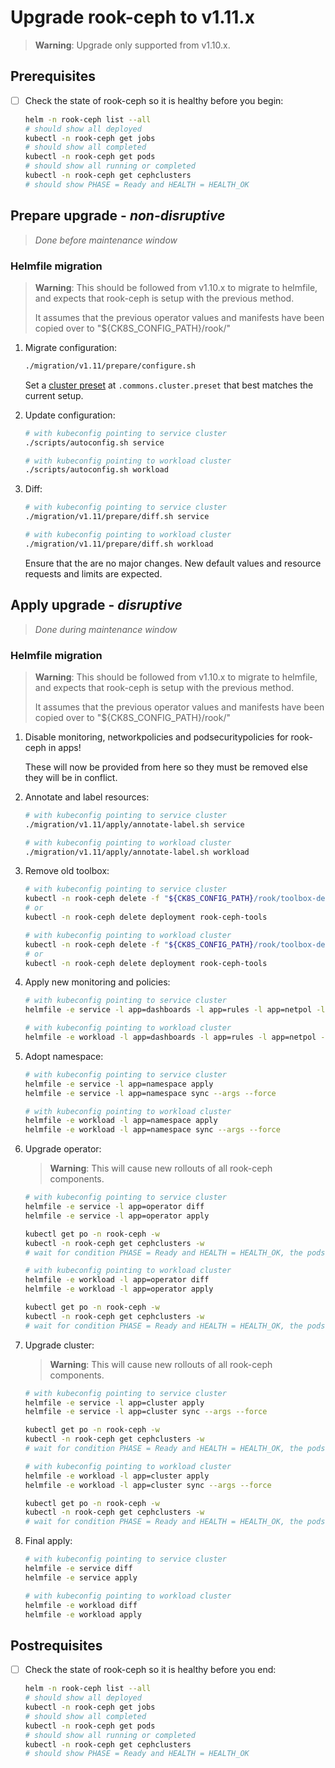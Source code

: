 # Upgrade rook-ceph to v1.11.x

> **Warning**: Upgrade only supported from v1.10.x.

## Prerequisites

- [ ] Check the state of rook-ceph so it is healthy before you begin:

  ```bash
  helm -n rook-ceph list --all
  # should show all deployed
  kubectl -n rook-ceph get jobs
  # should show all completed
  kubectl -n rook-ceph get pods
  # should show all running or completed
  kubectl -n rook-ceph get cephclusters
  # should show PHASE = Ready and HEALTH = HEALTH_OK
  ```

## Prepare upgrade - *non-disruptive*

> *Done before maintenance window*

### Helmfile migration

> **Warning**: This should be followed from v1.10.x to migrate to helmfile, and expects that rook-ceph is setup with the previous method.
>
> It assumes that the previous operator values and manifests have been copied over to "${CK8S_CONFIG_PATH}/rook/"

1. Migrate configuration:

    ```bash
    ./migration/v1.11/prepare/configure.sh
    ```

    Set a [cluster preset](../../helmfile.d/values/cluster-presets) at `.commons.cluster.preset` that best matches the current setup.

1. Update configuration:

    ```bash
    # with kubeconfig pointing to service cluster
    ./scripts/autoconfig.sh service

    # with kubeconfig pointing to workload cluster
    ./scripts/autoconfig.sh workload
    ```

1. Diff:

    ```bash
    # with kubeconfig pointing to service cluster
    ./migration/v1.11/prepare/diff.sh service

    # with kubeconfig pointing to workload cluster
    ./migration/v1.11/prepare/diff.sh workload
    ```

    Ensure that the are no major changes.
    New default values and resource requests and limits are expected.

## Apply upgrade - *disruptive*

> *Done during maintenance window*

### Helmfile migration

> **Warning**: This should be followed from v1.10.x to migrate to helmfile, and expects that rook-ceph is setup with the previous method.
>
> It assumes that the previous operator values and manifests have been copied over to "${CK8S_CONFIG_PATH}/rook/"

1. Disable monitoring, networkpolicies and podsecuritypolicies for rook-ceph in apps!

    These will now be provided from here so they must be removed else they will be in conflict.

1. Annotate and label resources:

    ```bash
    # with kubeconfig pointing to service cluster
    ./migration/v1.11/apply/annotate-label.sh service

    # with kubeconfig pointing to workload cluster
    ./migration/v1.11/apply/annotate-label.sh workload
    ```

1. Remove old toolbox:

    ```bash
    # with kubeconfig pointing to service cluster
    kubectl -n rook-ceph delete -f "${CK8S_CONFIG_PATH}/rook/toolbox-deploy.yaml"
    # or
    kubectl -n rook-ceph delete deployment rook-ceph-tools

    # with kubeconfig pointing to workload cluster
    kubectl -n rook-ceph delete -f "${CK8S_CONFIG_PATH}/rook/toolbox-deploy.yaml"
    # or
    kubectl -n rook-ceph delete deployment rook-ceph-tools
    ```

1. Apply new monitoring and policies:

    ```bash
    # with kubeconfig pointing to service cluster
    helmfile -e service -l app=dashboards -l app=rules -l app=netpol -l app=psp apply

    # with kubeconfig pointing to workload cluster
    helmfile -e workload -l app=dashboards -l app=rules -l app=netpol -l app=psp apply
    ```

1. Adopt namespace:

    ```bash
    # with kubeconfig pointing to service cluster
    helmfile -e service -l app=namespace apply
    helmfile -e service -l app=namespace sync --args --force

    # with kubeconfig pointing to workload cluster
    helmfile -e workload -l app=namespace apply
    helmfile -e workload -l app=namespace sync --args --force
    ```

1. Upgrade operator:

    > **Warning**: This will cause new rollouts of all rook-ceph components.

    ```bash
    # with kubeconfig pointing to service cluster
    helmfile -e service -l app=operator diff
    helmfile -e service -l app=operator apply

    kubectl get po -n rook-ceph -w
    kubectl -n rook-ceph get cephclusters -w
    # wait for condition PHASE = Ready and HEALTH = HEALTH_OK, the pods will restart quite slow

    # with kubeconfig pointing to workload cluster
    helmfile -e workload -l app=operator diff
    helmfile -e workload -l app=operator apply

    kubectl get po -n rook-ceph -w
    kubectl -n rook-ceph get cephclusters -w
    # wait for condition PHASE = Ready and HEALTH = HEALTH_OK, the pods will restart quite slow
    ```

1. Upgrade cluster:

    > **Warning**: This will cause new rollouts of all rook-ceph components.

    ```bash
    # with kubeconfig pointing to service cluster
    helmfile -e service -l app=cluster apply
    helmfile -e service -l app=cluster sync --args --force

    kubectl get po -n rook-ceph -w
    kubectl -n rook-ceph get cephclusters -w
    # wait for condition PHASE = Ready and HEALTH = HEALTH_OK, the pods will restart quite slow

    # with kubeconfig pointing to workload cluster
    helmfile -e workload -l app=cluster apply
    helmfile -e workload -l app=cluster sync --args --force

    kubectl get po -n rook-ceph -w
    kubectl -n rook-ceph get cephclusters -w
    # wait for condition PHASE = Ready and HEALTH = HEALTH_OK, the pods will restart quite slow
    ```

1. Final apply:

    ```bash
    # with kubeconfig pointing to service cluster
    helmfile -e service diff
    helmfile -e service apply

    # with kubeconfig pointing to workload cluster
    helmfile -e workload diff
    helmfile -e workload apply
    ```

## Postrequisites

- [ ] Check the state of rook-ceph so it is healthy before you end:

  ```bash
  helm -n rook-ceph list --all
  # should show all deployed
  kubectl -n rook-ceph get jobs
  # should show all completed
  kubectl -n rook-ceph get pods
  # should show all running or completed
  kubectl -n rook-ceph get cephclusters
  # should show PHASE = Ready and HEALTH = HEALTH_OK
  ```
